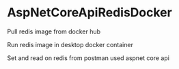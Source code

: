 # AspNetCoreApiRedisDocker


Pull redis image from docker hub

Run redis image in desktop docker container

Set and read on redis from postman used aspnet core api
